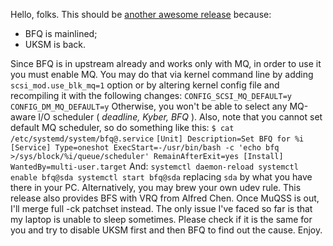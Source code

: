 Hello, folks. This should be [another awesome release](https://pf.natalenko.name/sources/4.12/patch-4.12-pf1.xz) because: 

  * BFQ is mainlined;
  * UKSM is back.

Since BFQ is in upstream already and works only with MQ, in order to use it you must enable MQ. You may do that via kernel command line by adding `scsi_mod.use_blk_mq=1` option or by altering kernel config file and recompiling it with the following changes: `CONFIG_SCSI_MQ_DEFAULT=y CONFIG_DM_MQ_DEFAULT=y` Otherwise, you won't be able to select any MQ-aware I/O scheduler ( _deadline, Kyber, BFQ_ ). Also, note that you cannot set default MQ scheduler, so do something like this: `$ cat /etc/systemd/system/bfq@.service` `[Unit] Description=Set BFQ for %i [Service] Type=oneshot ExecStart=-/usr/bin/bash -c 'echo bfq >/sys/block/%i/queue/scheduler' RemainAfterExit=yes [Install] WantedBy=multi-user.target` And: `systemctl daemon-reload systemctl enable bfq@sda systemctl start bfq@sda` replacing `sda` by what you have there in your PC. Alternatively, you may brew your own udev rule. This release also provides BFS with VRQ from Alfred Chen. Once MuQSS is out, I'll merge full -ck patchset instead. The only issue I've faced so far is that my laptop is unable to sleep sometimes. Please check if it is the same for you and try to disable UKSM first and then BFQ to find out the cause. Enjoy.
